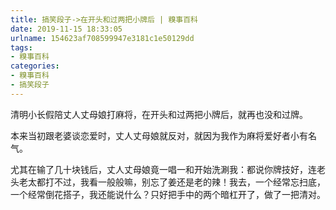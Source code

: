 ```yaml
---
title: 搞笑段子->在开头和过两把小牌后 | 糗事百科
date: 2019-11-15 18:33:05
urlname: 154623af708599947e3181c1e50129dd
tags: 
- 糗事百科
categories:
- 糗事百科
- 搞笑段子
---
```

清明小长假陪丈人丈母娘打麻将，在开头和过两把小牌后，就再也没和过牌。

本来当初跟老婆谈恋爱时，丈人丈母娘就反对，就因为我作为麻将爱好者小有名气。

尤其在输了几十块钱后，丈人丈母娘竟一唱一和开始洗涮我：都说你牌技好，连老头老太都打不过，我看一般般嘛，别忘了姜还是老的辣！我去，一个经常忘扫底，一个经常倒花搭子，我还能说什么？只好把手中的两个暗杠开了，做了一把清对。


